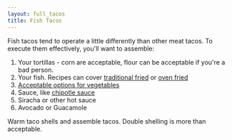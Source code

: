 ```yaml
---
layout: full_tacos
title: Fish Tacos
---
```


Fish tacos tend to operate a little differently than other meat tacos. To execute them effectively, you'll want to assemble:

1. Your tortillas - corn are acceptable, flour can be acceptable if you're a bad person.
2. Your fish. Recipes can cover [traditional fried](/base_layers/battered_catfish.html) or [oven fried](/base_layers/baked_tilapia.html)
3. [Acceptable options for vegetables](/mixins/veg_for_fish_tacos.html)
4. Sauce, like [chipotle sauce](/condiments/chipotle_sauce.html)
5. Siracha or other hot sauce
6. Avocado or Guacamole

Warm taco shells and assemble tacos. Double shelling is more than acceptable.
